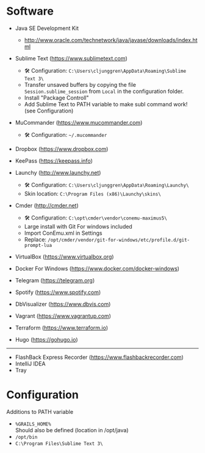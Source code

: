 # Software

* Java SE Development Kit
  * http://www.oracle.com/technetwork/java/javase/downloads/index.html
* Sublime Text (https://www.sublimetext.com)  
  * 🛠 Configuration: ```C:\Users\cljunggren\AppData\Roaming\Sublime Text 3\```
  * Transfer unsaved buffers by copying the file ```Session.sublime_session``` from ```Local``` in the configuration folder.
  * Install "Package Controll"
  * Add Sublime Text to PATH variable to make subl command work! (see Configuration)
* MuCommander (https://www.mucommander.com)
  * 🛠️ Configuration: ```~/.mucommander```
* Dropbox (https://www.dropbox.com)
* KeePass (https://keepass.info)
* Launchy (http://www.launchy.net)
  * 🛠️ Configuration: ```C:\Users\cljunggren\AppData\Roaming\Launchy\```
  * Skin location: ```C:\Program Files (x86)\Launchy\skins\```
* Cmder (http://cmder.net)  
  * 🛠️ Configuration: ```C:\opt\cmder\vendor\conemu-maximus5\```
  * Large install with Git For windows included
  * Import ConEmu.xml in Settings
  * Replace: ```/opt/cmder/vendor/git-for-windows/etc/profile.d/git-prompt-lua```
* VirtualBox (https://www.virtualbox.org)
* Docker For Windows (https://www.docker.com/docker-windows)
* Telegram (https://telegram.org)
* Spotify (https://www.spotify.com)
* DbVisualizer (https://www.dbvis.com)
* Vagrant (https://www.vagrantup.com)

* Terraform (https://www.terraform.io)
* Hugo (https://gohugo.io)

-----

* FlashBack Express Recorder (https://www.flashbackrecorder.com)
* IntelliJ IDEA
* Tray

# Configuration

Additions to PATH variable

* ```%GRAILS_HOME%```  
  Should also be defined (location in /opt/java)
* ```/opt/bin```
* ```C:\Program Files\Sublime Text 3\```

